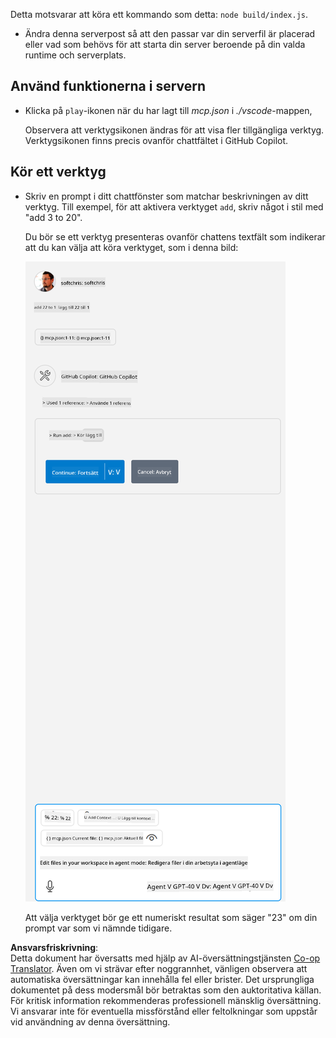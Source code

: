 <!--
CO_OP_TRANSLATOR_METADATA:
{
  "original_hash": "5ef8f5821c1a04f7b1fc4f15098ecab8",
  "translation_date": "2025-07-13T19:43:09+00:00",
  "source_file": "03-GettingStarted/04-vscode/solution/README.md",
  "language_code": "sv"
}
-->
Detta motsvarar att köra ett kommando som detta: `node build/index.js`.

- Ändra denna serverpost så att den passar var din serverfil är placerad eller vad som behövs för att starta din server beroende på din valda runtime och serverplats.

## Använd funktionerna i servern

- Klicka på `play`-ikonen när du har lagt till *mcp.json* i *./vscode*-mappen,

    Observera att verktygsikonen ändras för att visa fler tillgängliga verktyg. Verktygsikonen finns precis ovanför chattfältet i GitHub Copilot.

## Kör ett verktyg

- Skriv en prompt i ditt chattfönster som matchar beskrivningen av ditt verktyg. Till exempel, för att aktivera verktyget `add`, skriv något i stil med "add 3 to 20".

    Du bör se ett verktyg presenteras ovanför chattens textfält som indikerar att du kan välja att köra verktyget, som i denna bild:

    ![VS Code indikerar att det vill köra ett verktyg](../../../../../translated_images/vscode-agent.d5a0e0b897331060518fe3f13907677ef52b879db98c64d68a38338608f3751e.sv.png)

    Att välja verktyget bör ge ett numeriskt resultat som säger "23" om din prompt var som vi nämnde tidigare.

**Ansvarsfriskrivning**:  
Detta dokument har översatts med hjälp av AI-översättningstjänsten [Co-op Translator](https://github.com/Azure/co-op-translator). Även om vi strävar efter noggrannhet, vänligen observera att automatiska översättningar kan innehålla fel eller brister. Det ursprungliga dokumentet på dess modersmål bör betraktas som den auktoritativa källan. För kritisk information rekommenderas professionell mänsklig översättning. Vi ansvarar inte för eventuella missförstånd eller feltolkningar som uppstår vid användning av denna översättning.